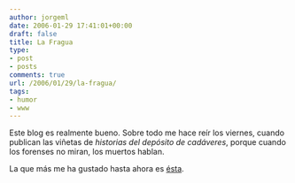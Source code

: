 ```yaml
---
author: jorgeml
date: 2006-01-29 17:41:01+00:00
draft: false
title: La Fragua
type: 
- post
- posts
comments: true
url: /2006/01/29/la-fragua/
tags:
- humor
- www
---
```


Este blog es realmente bueno. Sobre todo me hace reír los viernes, cuando publican las viñetas de _historias del depósito de cadáveres_, porque cuando los forenses no miran, los muertos hablan.

La que más me ha gustado hasta ahora es [ésta](http://lafragua.blogspot.com/2006/01/historias-del-depsito-de-cadveres_20.html).
